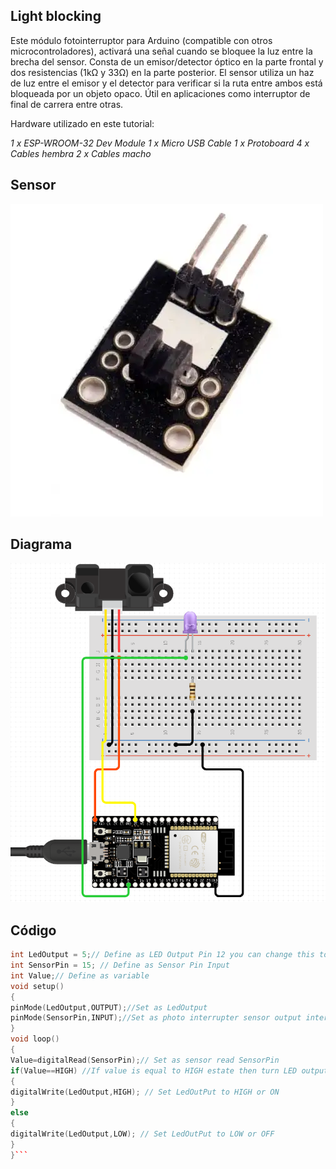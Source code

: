 ## Light blocking

Este módulo fotointerruptor para Arduino (compatible con otros microcontroladores), activará una señal cuando se bloquee la luz entre la brecha del sensor. Consta de un emisor/detector óptico en la parte frontal y dos resistencias (1kΩ y 33Ω) en la parte posterior. El sensor utiliza un haz de luz entre el emisor y el detector para verificar si la ruta entre ambos está bloqueada por un objeto opaco. Útil en aplicaciones como interruptor de final de carrera entre otras.

Hardware utilizado en este tutorial:

*1 x ESP-WROOM-32 Dev Module*
*1 x Micro USB Cable*
*1 x Protoboard*
*4 x Cables hembra*
*2 x Cables macho*

## Sensor
![](https://github.com/CarlosRuiz02/LightBlocking/blob/main/Light%20Blocking/Light%20Blocking%20sensor.webp)

## Diagrama
![](https://github.com/CarlosRuiz02/LightBlocking/blob/main/Light%20Blocking/Light%20blocking%20Diagrama.PNG)

## Código
```c++
int LedOutput = 5;// Define as LED Output Pin 12 you can change this to 13 if you dont use pin 12 as output indicator
int SensorPin = 15; // Define as Sensor Pin Input
int Value;// Define as variable 
void setup()
{
pinMode(LedOutput,OUTPUT);//Set as LedOutput
pinMode(SensorPin,INPUT);//Set as photo interrupter sensor output interface
}
void loop()
{
Value=digitalRead(SensorPin);// Set as sensor read SensorPin 
if(Value==HIGH) //If value is equal to HIGH estate then turn LED output = high
{
digitalWrite(LedOutput,HIGH); // Set LedOutPut to HIGH or ON
}
else
{
digitalWrite(LedOutput,LOW); // Set LedOutPut to LOW or OFF
}
}```